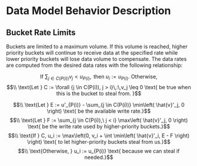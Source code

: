 # Data Model Behavior Description

## Bucket Rate Limits

Buckets are limited to a maximum volume. If this volume is reached, higher priority buckets will continue to
receive data at the specified rate while lower priority buckets will lose data volume to compensate.
The data rates are computed from the desired data rates with the following relationship:


$$\text{If } \sum_{j \in C(P(i))} v_j < u_{P(i)}, \text{ then } u_i := u_{P(i)}. \text{ Otherwise, }$$
$$\\ \text{Let } C := \forall {j \in C(P(i)), j > i}\,:\,v_j \leq 0 \text{ be true when this is the bucket to steal from. }$$

$$\\ \text{Let } E := u'_{P(i)} - \sum_{j \in C(P(i))} \min\left( \hat{v}'_j, 0 \right) \text{ be the available write rate.}$$
$$\\ \text{Let } F := \sum_{j \in C(P(i)),\ j < i} \max\left( \hat{v}'_j, 0 \right) \text{ be the write rate used by higher-priority buckets.}$$
$$\\ \text{If } C, u_i := \max\left(0, v_i + \int \min\left( \hat{v}'_i, E - F \right) \right) \text{ to let higher-priority buckets steal from us.}$$
$$\\ \text{Otherwise, } u_i := u_{P(i)} \text{ because we can steal if needed.}$$
